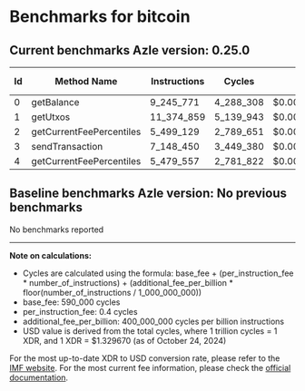 # Benchmarks for bitcoin

## Current benchmarks Azle version: 0.25.0

| Id  | Method Name              | Instructions | Cycles    | USD           | USD/Million Calls |
| --- | ------------------------ | ------------ | --------- | ------------- | ----------------- |
| 0   | getBalance               | 9_245_771    | 4_288_308 | $0.0000057020 | $5.70             |
| 1   | getUtxos                 | 11_374_859   | 5_139_943 | $0.0000068344 | $6.83             |
| 2   | getCurrentFeePercentiles | 5_499_129    | 2_789_651 | $0.0000037093 | $3.70             |
| 3   | sendTransaction          | 7_148_450    | 3_449_380 | $0.0000045865 | $4.58             |
| 4   | getCurrentFeePercentiles | 5_479_557    | 2_781_822 | $0.0000036989 | $3.69             |

## Baseline benchmarks Azle version: No previous benchmarks

No benchmarks reported

---

**Note on calculations:**

- Cycles are calculated using the formula: base_fee + (per_instruction_fee \* number_of_instructions) + (additional_fee_per_billion \* floor(number_of_instructions / 1_000_000_000))
- base_fee: 590_000 cycles
- per_instruction_fee: 0.4 cycles
- additional_fee_per_billion: 400_000_000 cycles per billion instructions
- USD value is derived from the total cycles, where 1 trillion cycles = 1 XDR, and 1 XDR = $1.329670 (as of October 24, 2024)

For the most up-to-date XDR to USD conversion rate, please refer to the [IMF website](https://www.imf.org/external/np/fin/data/rms_sdrv.aspx).
For the most current fee information, please check the [official documentation](https://internetcomputer.org/docs/current/developer-docs/gas-cost#execution).
